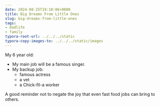 ```yaml
---
date: 2024-08-25T19:10:06+0000
title: Big Dreams From Little Ones
slug: big-dreams-from-little-ones
tags:
- dadlife
- family
typora-root-url: ../../../static
typora-copy-images-to: ../../../static/images
---
```


My 6 year old:

- My main job will be a famous singer.
- My backup job:
  - famous actress
  - a vet
  - a Chick-fil-a worker

A good reminder not to negate the joy that even fast food jobs can bring to others. 
